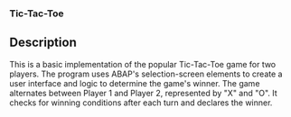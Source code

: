 ### Tic-Tac-Toe

## Description
This is a basic implementation of the popular Tic-Tac-Toe game for two players. The program uses ABAP's selection-screen elements to create a user interface and logic to determine the game's winner. The game alternates between Player 1 and Player 2, represented by "X" and "O". It checks for winning conditions after each turn and declares the winner.
